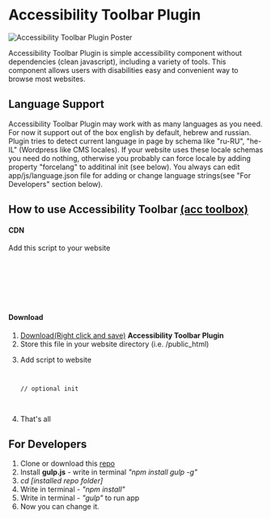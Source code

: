 <h1>Accessibility Toolbar Plugin</h1>

<p>
	<img src="https://raw.githubusercontent.com/mickidum/acc_toolbar/master/poster.jpg" alt="Accessibility Toolbar Plugin Poster">
</p>

<p>
Accessibility Toolbar Plugin is simple accessibility component without dependencies (clean javascript), including a variety of tools.
This component allows users with disabilities easy and convenient way to browse most websites.
</p>

<h2>Language Support</h2>
<p>
	Accessibility Toolbar Plugin may work with as many languages as you need. For now it support out of the box english by default, hebrew and russian. Plugin tries to detect current language in page by schema like "ru-RU", "he-IL" (Wordpress like CMS locales). If your website uses these locale schemas you need do nothing, otherwise you probably can force locale by adding property "forcelang" to additinal init (see below). You always can edit app/js/language.json file for adding or change language strings(see "For Developers" section below).
</p>

<h2>How to use Accessibility Toolbar <a href="http://webworks.ga/acc_toolbar">(acc toolbox)</a></h2>

<h4>CDN</h4>

<p>Add this script to your website</p>

<pre class="highlight">
<code>
<script src="https://cdn.rawgit.com/mickidum/acc_toolbar/master/acctoolbar/acctoolbar.min.js"></script>
<script>
// optional init
  window.onload = function() {
    window.micAccessTool = new MicAccessTool({
      link: 'http://your-awesome-website.com/your-accessibility-declaration.pdf',
      contact: 'mailto:your-mail@your-awesome-website.com',
      buttonPosition: 'right', // default is 'left'
      forceLang: 'ru-RU' // default is 'en' may be 'he-IL' or 'ru-RU'
    });
  }
</script>
</code>
</pre>

<h4>Download</h4>

<ol>
	<li><a href="https://raw.githubusercontent.com/mickidum/acc_toolbar/master/acctoolbar/acctoolbar.min.js">Download(Right click and save)</a> <strong>Accessibility Toolbar Plugin</strong></li>
	<li>Store this file in your website directory (i.e. /public_html)</li>
	<li>
		<p>Add script to website</p>
<pre class="highlight">
<code>
<script src="path/to/script/where/stored/acctoolbar.min.js"></script>
// optional init
<script>
  window.onload = function() {
    window.micAccessTool = new MicAccessTool({
      link: 'http://your-awesome-website.com/your-accessibility-declaration.pdf',
      contact: 'mailto:your-mail@your-awesome-website.com',
      buttonPosition: 'right', // default is 'left'
      forceLang: 'ru-RU' // default is 'en' may be 'he-IL' or 'ru-RU'
    });
  }
</script>
</code>
</pre>
	</li>
	<li>That's all</li>
</ol>

<h2>For Developers</h2>

<ol>
	<li>Clone or download this <a href="{{ site.github.repository_url }}">repo</a></li>
	<li>Install <strong>gulp.js</strong> - write in terminal <em>"npm install gulp -g"</em></li>
	<li><em>cd [installed repo folder]</em></li>
	<li>Write in terminal - <em>"npm install"</em></li>
	<li>Write in terminal - <em>"gulp"</em> to run app</li>
	<li>Now you can change it.</li>
</ol>
